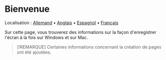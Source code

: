 # Bienvenue
Localisation : [Allemand](https://ewildingli.github.io/Global-Instructor-Guidelines/DE/) • [Anglais](https://ewildingli.github.io/Global-Instructor-Guidelines/) • [Espagnol](https://ewildingli.github.io/Global-Instructor-Guidelines/ES/) • [Français](https://ewildingli.github.io/Global-Instructor-Guidelines/FR/)

Sur cette page, vous trouverez des informations sur la façon d'enregistrer l'écran à la fois sur Windows et sur Mac.

> [!REMARQUE]
> Certaines informations concernant la création de pages ont été ajoutées.